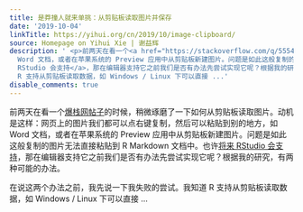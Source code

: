 ```yaml
---
title: 是莽撞人就来单挑：从剪贴板读取图片并保存
date: '2019-10-04'
linkTitle: https://yihui.org/cn/2019/10/image-clipboard/
source: Homepage on Yihui Xie | 谢益辉
description: ' <p>前两天在看一个<a href="https://stackoverflow.com/q/55541345/559676">爆栈网帖子</a>的时候，稍微琢磨了一下如何从剪贴板读取图片。动机是这样：网页上的图片我们都可以点右键复制，然后可以粘贴到别的地方，如
  Word 文档，或者在苹果系统的 Preview 应用中从剪贴板新建图片。问题是如此这般复制的图片无法直接粘贴到 R Markdown 文档中。也许<a href="https://github.com/rstudio/rstudio/issues/4038">将来
  RStudio 会支持</a>，那在编辑器支持它之前我们是否有办法先尝试实现它呢？根据我的研究，有两种可能的办法。</p> <p>在说这两个办法之前，我先说一下我失败的尝试。我知道
  R 支持从剪贴板读取数据，如 Windows / Linux 下可以直接 ...'
disable_comments: true
---
```

 <p>前两天在看一个<a href="https://stackoverflow.com/q/55541345/559676">爆栈网帖子</a>的时候，稍微琢磨了一下如何从剪贴板读取图片。动机是这样：网页上的图片我们都可以点右键复制，然后可以粘贴到别的地方，如 Word 文档，或者在苹果系统的 Preview 应用中从剪贴板新建图片。问题是如此这般复制的图片无法直接粘贴到 R Markdown 文档中。也许<a href="https://github.com/rstudio/rstudio/issues/4038">将来 RStudio 会支持</a>，那在编辑器支持它之前我们是否有办法先尝试实现它呢？根据我的研究，有两种可能的办法。</p> <p>在说这两个办法之前，我先说一下我失败的尝试。我知道 R 支持从剪贴板读取数据，如 Windows / Linux 下可以直接 ...